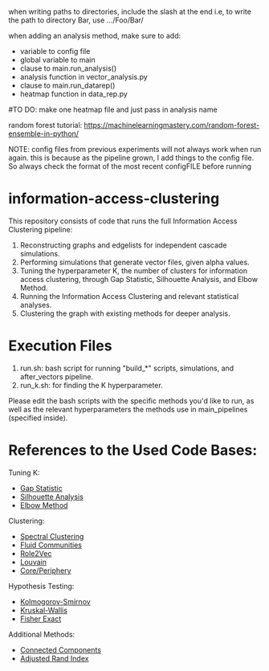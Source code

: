 when writing paths to directories, include the slash at the end
  i.e, to write the path to directory Bar, use .../Foo/Bar/

when adding an analysis method, make sure to add:
  - variable to config file
  - global variable to main
  - clause to main.run_analysis()
  - analysis function in vector_analysis.py
  - clause to main.run_datarep()
  - heatmap function in data_rep.py

#TO DO: make one heatmap file and just pass in analysis name

random forest tutorial: https://machinelearningmastery.com/random-forest-ensemble-in-python/

NOTE: config files from previous experiments will not always work when run again.
  this is because as the pipeline grown, I add things to the config file. So always check the format of the most recent configFILE before running

# information-access-clustering

This repository consists of code that runs the full Information Access Clustering pipeline:

1. Reconstructing graphs and edgelists for independent cascade simulations.
2. Performing simulations that generate vector files, given alpha values.
3. Tuning the hyperparameter K, the number of clusters for information access clustering, through Gap Statistic, Silhouette Analysis, and Elbow Method.
4. Running the Information Access Clustering and relevant statistical analyses.
5. Clustering the graph with existing methods for deeper analysis.

# Execution Files
1. run.sh: bash script for running "build_*" scripts, simulations, and after_vectors pipeline.
2. run_k.sh: for finding the K hyperparameter.

Please edit the bash scripts with the specific methods you'd like to run, as well as the relevant hyperparameters
the methods use in main_pipelines (specified inside).

# References to the Used Code Bases:

Tuning K:

- [Gap Statistic](https://anaconda.org/milesgranger/gap-statistic/notebook)
- [Silhouette Analysis](https://scikit-learn.org/stable/auto_examples/cluster/plot_kmeans_silhouette_analysis.html)
- [Elbow Method](https://towardsdatascience.com/k-means-clustering-with-scikit-learn-6b47a369a83c)

Clustering:

- [Spectral Clustering](https://scikit-learn.org/stable/modules/generated/sklearn.cluster.SpectralClustering.html)
- [Fluid Communities](https://networkx.org/documentation/stable/reference/algorithms/generated/networkx.algorithms.community.asyn_fluid.asyn_fluidc.html#networkx.algorithms.community.asyn_fluid.asyn_fluidc)
- [Role2Vec](https://github.com/benedekrozemberczki/karateclub)
- [Louvain](https://github.com/taynaud/python-louvain)
- [Core/Periphery](https://github.com/skojaku/core-periphery-detection/blob/7d924402caa935e0c2e66fca40457d81afa618a5/cpnet/Rombach.py)

Hypothesis Testing:

- [Kolmogorov-Smirnov](https://docs.scipy.org/doc/scipy/reference/generated/scipy.stats.ks_2samp.html)
- [Kruskal-Wallis](https://docs.scipy.org/doc/scipy/reference/generated/scipy.stats.kruskal.html)
- [Fisher Exact](https://docs.scipy.org/doc/scipy/reference/generated/scipy.stats.fisher_exact.html)

Additional Methods:

- [Connected Components](https://networkx.org/documentation/stable/reference/algorithms/component.html)
- [Adjusted Rand Index](https://scikit-learn.org/stable/modules/generated/sklearn.metrics.adjusted_rand_score.html)
